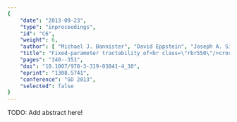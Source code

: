 ```yaml
---
{
    "date": "2013-09-23",
    "type": "inproceedings",
    "id": "C6",
    "weight": 6,
    "author": [ "Michael J. Bannister", "David Eppstein", "Joseph A. Simons" ],
    "title": "Fixed-parameter tractability of<br class=\"rbr550\"/>crossing minimization of almost-trees",
    "pages": "340--351",
    "doi": "10.1007/978-3-319-03841-4_30",
    "eprint": "1308.5741",
    "conference": "GD 2013",
    "selected": false
}
---
```


TODO: Add abstract here!

